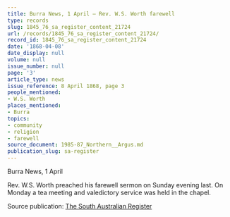 ```yaml
---
title: Burra News, 1 April — Rev. W.S. Worth farewell
type: records
slug: 1845_76_sa_register_content_21724
url: /records/1845_76_sa_register_content_21724/
record_id: 1845_76_sa_register_content_21724
date: '1868-04-08'
date_display: null
volume: null
issue_number: null
page: '3'
article_type: news
issue_reference: 8 April 1868, page 3
people_mentioned:
- W.S. Worth
places_mentioned:
- Burra
topics:
- community
- religion
- farewell
source_document: 1985-87_Northern__Argus.md
publication_slug: sa-register
---
```


Burra News, 1 April

Rev. W.S. Worth preached his farewell sermon on Sunday evening last.  On Monday a tea meeting and valedictory service was held in the chapel.

Source publication: [The South Australian Register](/publications/sa-register/)
